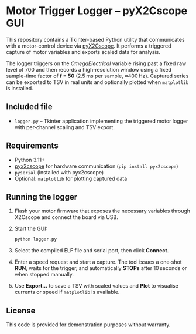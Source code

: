# Motor Trigger Logger – pyX2Cscope GUI

This repository contains a Tkinter-based Python utility that communicates with a motor-control device via [pyX2Cscope](https://pypi.org/project/pyx2cscope/). It performs a triggered capture of motor variables and exports scaled data for analysis.

The logger triggers on the *OmegaElectrical* variable rising past a fixed raw level of 700 and then records a high‑resolution window using a fixed sample-time factor of **f = 50** (2.5 ms per sample, ≈400 Hz). Captured series can be exported to TSV in real units and optionally plotted when `matplotlib` is installed.

## Included file

- `logger.py` – Tkinter application implementing the triggered motor logger with per‑channel scaling and TSV export.

## Requirements

- Python 3.11+
- [pyx2cscope](https://pypi.org/project/pyx2cscope/) for hardware communication (`pip install pyx2cscope`)
- `pyserial` (installed with pyx2cscope)
- Optional: `matplotlib` for plotting captured data

## Running the logger

1. Flash your motor firmware that exposes the necessary variables through X2Cscope and connect the board via USB.
2. Start the GUI:

   ```bash
   python logger.py
   ```

3. Select the compiled ELF file and serial port, then click **Connect**.
4. Enter a speed request and start a capture. The tool issues a one‑shot **RUN**, waits for the trigger, and automatically **STOPs** after 10 seconds or when stopped manually.
5. Use **Export…** to save a TSV with scaled values and **Plot** to visualise currents or speed if `matplotlib` is available.

## License

This code is provided for demonstration purposes without warranty.
